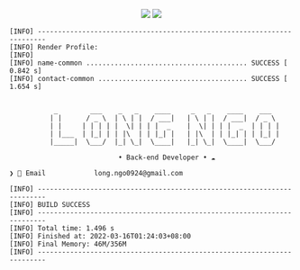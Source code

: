 <p align="center">
  <img src="https://img.shields.io/badge/spring-%236DB33F.svg?style=for-the-badge&logo=spring&logoColor=white">
  <img src="https://img.shields.io/badge/AWS-%23FF9900.svg?style=for-the-badge&logo=amazon-aws&logoColor=white">
</p>

```plaintext
[INFO] ------------------------------------------------------------------------
[INFO] Render Profile:
[INFO] 
[INFO] name-common ........................................ SUCCESS [  0.842 s]
[INFO] contact-common ..................................... SUCCESS [  1.654 s]


           _        ___    _   _    ____     _   _    ____    ___  
          | |      / _ \  | \ | |  / ___|   | \ | |  / ___|  / _ \ 
          | |     | | | | |  \| | | |  _    |  \| | | |  _  | | | |
          | |___  | |_| | | |\  | | |_| |   | |\  | | |_| | | |_| |
          |_____|  \___/  |_| \_|  \____|   |_| \_|  \____|  \___/ 

                           • Back-end Developer • ☁️

❯ 📧 Email            long.ngo0924@gmail.com

[INFO] ------------------------------------------------------------------------
[INFO] BUILD SUCCESS
[INFO] ------------------------------------------------------------------------
[INFO] Total time: 1.496 s
[INFO] Finished at: 2022-03-16T01:24:03+08:00
[INFO] Final Memory: 46M/356M
[INFO] ------------------------------------------------------------------------
```
